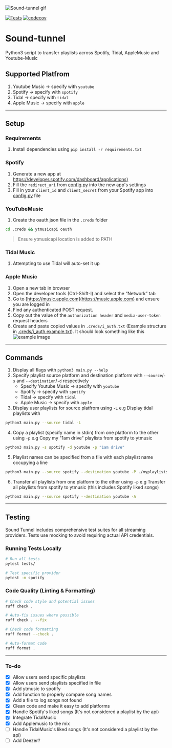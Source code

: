 ![Sound-tunnel gif](sound--tunnel.gif)

[![Tests](https://github.com/ThYpHo0n/sound-tunnel/actions/workflows/test.yml/badge.svg)](https://github.com/ThYpHo0n/sound-tunnel/actions/workflows/test.yml)
[![codecov](https://codecov.io/gh/ThYpHo0n/sound-tunnel/branch/main/graph/badge.svg)](https://codecov.io/gh/ThYpHo0n/sound-tunnel)

# Sound-tunnel
Python3 script to transfer playlists across Spotify, Tidal, AppleMusic and Youtube-Music

## Supported Platfrom
1. Youtube Music -> specify with `youtube`
2. Spotify -> specify with `spotify`
3. Tidal -> specify with `tidal`
4. Apple Music -> specify with `apple`

---
## Setup
### Requirements
1. Install dependencies using `pip install -r requirements.txt`

### Spotify
1. Generate a new app at [https://developer.spotify.com/dashboard/applications)](https://developer.spotify.com/dashboard/applications)
2. Fill the `redirect_uri` from [config.py](config/config.py) into the new app's settings
3. Fill in your `client_id` and `client_secret` from your Spotify app into [config.py](config/config.py) file

### YouTubeMusic
1. Create the oauth.json file in the `.creds` folder
```sh
cd .creds && ytmusicapi oauth
```
> Ensure ytmusicapi location is added to PATH

### Tidal Music
1. Attempting to use Tidal will auto-set it up

### Apple Music
1. Open a new tab in browser
2. Open the developer tools (Ctrl-Shift-I) and select the “Network” tab
3. Go to [https://music.apple.com](https://music.apple.com) and ensure you are logged in
4. Find any authenticated POST request.
5. Copy out the value of the `authorization header` and `media-user-token` request headers
6. Create and paste copied values in `.creds/i_auth.txt` (Example structure in [.creds/i_auth.example.txt](.creds/i_auth.example.txt)).
   It should look something like this ![example image](./image_2.png "Example img")

---
## Commands
1. Display all flags with `python3 main.py --help`
2. Specify playlist source platform and destination platform with `--source`/`-s` and `--destination`/`-d` respectively
   - Specify Youtube Music -> specify with `youtube`
   - Spotify -> specify with `spotify`
   - Tidal -> specify with `tidal`
   - Apple Music -> specify with `apple`
3. Display user playlists for source platfrom using `-L` e.g Display tidal playlists with
```sh
python3 main.py --source tidal -L
```
4. Copy a playlist (specify name in stdin) from one platform to the other using `-p` e.g Copy my "1am drive" playlists from spotify to ytmusic
```sh
python3 main.py -s spotify -d youtube -p "1am drive"
```
5. Playlist names can be specified from a file with each playlist name occupying a line
```sh
python3 main.py --source spotify --destination youtube -P ./myplaylists.txt
```
6. Transfer all playlists from one platform to the other using `-p` e.g Transfer all playlists from spotify to ytmusic (this includes Spotify liked songs)
```sh
python3 main.py --source spotify --destination youtube -A
```

---

## Testing

Sound Tunnel includes comprehensive test suites for all streaming providers. Tests use mocking to avoid requiring actual API credentials.

### Running Tests Locally

```sh
# Run all tests
pytest tests/

# Test specific provider
pytest -m spotify
```

### Code Quality (Linting & Formatting)

```sh
# Check code style and potential issues
ruff check .

# Auto-fix issues where possible
ruff check . --fix

# Check code formatting
ruff format --check .

# Auto-format code
ruff format .
```

---

### To-do
- [x] Allow users send specific playlists
- [x] Allow users send playlists specified in file
- [x] Add ytmusic to spotify
- [x] Add function to properly compare song names
- [x] Add a file to log songs not found
- [x] Clean code and make it easy to add platforms
- [x] Handle Spotify's liked songs (It's not considered a playlist by the api)
- [x] Integrate TidalMusic
- [x] Add Applemusic to the mix
- [ ] Handle TidalMusic's liked songs (It's not considered a playlist by the api)
- [ ] Add Deezer?
